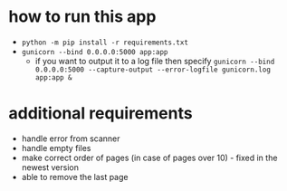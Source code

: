 # how to run this app

- ```python -m pip install -r requirements.txt```
- ```gunicorn --bind 0.0.0.0:5000 app:app```
    - if you want to output it to a log file then specify ```gunicorn --bind 0.0.0.0:5000 --capture-output --error-logfile gunicorn.log app:app &```

# additional requirements
- handle error from scanner
- handle empty files
- make correct order of pages (in case of pages over 10) - fixed in the newest version
- able to remove the last page
